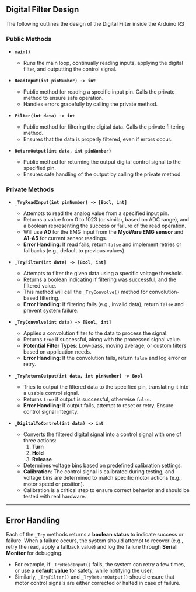 ## Digital Filter Design
The following outlines the design of the Digital Filter inside the Arduino R3

### Public Methods
- **`main()`**
  - Runs the main loop, continually reading inputs, applying the digital filter, and outputting the control signal.

- **`ReadInput(int pinNumber) -> int`**
  - Public method for reading a specific input pin. Calls the private method to ensure safe operation.
  - Handles errors gracefully by calling the private method.

- **`Filter(int data) -> int`**
  - Public method for filtering the digital data. Calls the private filtering method.
  - Ensures that the data is properly filtered, even if errors occur.

- **`ReturnOutput(int data, int pinNumber)`**
  - Public method for returning the output digital control signal to the specified pin.
  - Ensures safe handling of the output by calling the private method.

### Private Methods
- **`_TryReadInput(int pinNumber) -> [Bool, int]`**
  - Attempts to read the analog value from a specified input pin.
  - Returns a value from 0 to 1023 (or similar, based on ADC range), and a boolean representing the success or failure of the read operation.
  - Will use **A0** for the EMG input from the **MyoWare EMG sensor** and **A1-A5** for current sensor readings.
  - **Error Handling**: If read fails, return `false` and implement retries or fallbacks (e.g., default to previous values).

- **`_TryFilter(int data) -> [Bool, int]`**
  - Attempts to filter the given data using a specific voltage threshold.
  - Returns a boolean indicating if filtering was successful, and the filtered value.
  - This method will call the `_TryConvolve()` method for convolution-based filtering.
  - **Error Handling**: If filtering fails (e.g., invalid data), return `false` and prevent system failure.

- **`_TryConvolve(int data) -> [Bool, int]`**
  - Applies a convolution filter to the data to process the signal.
  - Returns `true` if successful, along with the processed signal value.
  - **Potential Filter Types**: Low-pass, moving average, or custom filters based on application needs.
  - **Error Handling**: If the convolution fails, return `false` and log error or retry.

- **`_TryReturnOutput(int data, int pinNumber) -> Bool`**
  - Tries to output the filtered data to the specified pin, translating it into a usable control signal.
  - Returns `true` if output is successful, otherwise `false`.
  - **Error Handling**: If output fails, attempt to reset or retry. Ensure control signal integrity.

- **`_DigitalToControl(int data) -> int`**
  - Converts the filtered digital signal into a control signal with one of three actions:
    1. **Turn**
    2. **Hold**
    3. **Release**
  - Determines voltage bins based on predefined calibration settings. 
  - **Calibration**: The control signal is calibrated during testing, and voltage bins are determined to match specific motor actions (e.g., motor speed or position).
  - Calibration is a critical step to ensure correct behavior and should be tested with real hardware.

---

## Error Handling
Each of the `_Try` methods returns a **boolean status** to indicate success or failure. When a failure occurs, the system should attempt to recover (e.g., retry the read, apply a fallback value) and log the failure through **Serial Monitor** for debugging.

- For example, if `_TryReadInput()` fails, the system can retry a few times, or use a **default value** for safety, while notifying the user.
- Similarly, `_TryFilter()` and `_TryReturnOutput()` should ensure that motor control signals are either corrected or halted in case of failure.
